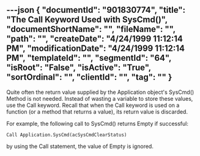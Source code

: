 ---json
{
  "documentId": "901830774",
  "title": "The Call Keyword Used with SysCmd()",
  "documentShortName": "",
  "fileName": "",
  "path": "",
  "createDate": "4/24/1999 11:12:14 PM",
  "modificationDate": "4/24/1999 11:12:14 PM",
  "templateId": "",
  "segmentId": "64",
  "isRoot": "False",
  "isActive": "True",
  "sortOrdinal": "",
  "clientId": "",
  "tag": ""
}
---

Quite often the return value supplied by the Application object's SysCmd() Method is not needed. Instead of wasting a variable to store these values, use the Call keyword. Recall that when the Call keyword is used on a function (or a method that returns a value), its return value is discarded.

For example, the following call to SysCmd() returns Empty if successful:

    Call Application.SysCmd(acSysCmdClearStatus)

by using the Call statement, the value of Empty is ignored.
